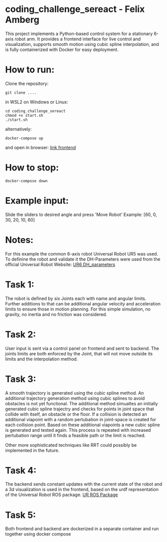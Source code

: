 # coding_challenge_sereact - Felix Amberg

This project implements a Python-based control system for a stationary 6-axis robot arm. It provides a frontend interface for live control and visualization, supports smooth motion using cubic spline interpolation, and is fully containerized with Docker for easy deployment.

# How to run:

Clone the repository:
```
git clone ....
```
in WSL2 on Windows or Linux:
```
cd coding_challenge_sereact
chmod +x start.sh
./start.sh
```

alternatively:
```
docker-compose up
```
and open in browser:
[link frontend](http://localhost)

# How to stop:
```
docker-compose down
```

# Example input:
Slide the sliders to desired angle and press 'Move Robot'
Example: [60, 0, 30, 20, 10, 60]

# Notes:
For this example the common 6-axis robot Universal Robot UR5 was used.
To definine the robot and validate it the DH-Parameters were used from the official Universal Robot Website:
[UR6 DH_parameters](https://www.universal-robots.com/articles/ur/application-installation/dh-parameters-for-calculations-of-kinematics-and-dynamics/)


# Task 1:
The robot is defined by six Joints each with name and angular limits.
Further additions to that can be additional angular velocity and acceleration limits to ensure those in motion planning.
For this simple simulation, no gravity, no inertia and no friction was considered.

# Task 2:
User input is sent via a control panel on frontend and sent to backend.
The joints limits are both enforced by the Joint, that will not move outside its limits and the interpolation method.

# Task 3:
A smooth trajectory is generated using the cubic spline method.
An additional trajectory generation method using cubic splines to avoid obstacles is not yet functional. The additional method simualtes an initially generated cubic spline trajectry and checks for points in joint space that collide with itself, an obstacle or the floor. If a collision is detected an additional viapoint with a random pertubation in joint-space is created for each collision point. Based on these additional viapoints a new cubic spline is generated and tested again. This process is repeated with increased pertubation range until it finds a feasible path or the limit is reached. 

Other more sophisticated techniques like RRT could possibly be implemented in the future.

# Task 4: 
The backend sends constant updates with the current state of the robot and a 3d visualization is used in the frontend, based on the urdf representation of the Universal Robot ROS package.
[UR ROS Package](https://github.com/ros-industrial/universal_robot)

# Task 5:
Both frontend and backend are dockerized in a separate container and run together using docker compose


